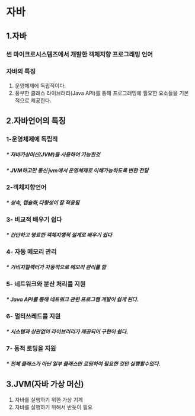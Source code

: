자바
=======
1.자바
-----
### 썬 마이크로시스템즈에서 개발한 객체지향 프로그래밍 언어

### 자바의 특징
1. 운영체제에 독립적이다.
2. 풍부한 클래스 라이브러리(Java API)를 통해 프로그래밍에 필요한 요소들을 기본적으로 제공한다.


2.자바언어의 특징
-----
### 1-운영체제에 독립적
#####	* 자바가상머신(JVM)을 사용하여 가능한것
#####	* JVM하고만 통신 jvm에서 운영체제로 이해가능하도록 변환 전달
	
### 2-객체지향언어
#####	* 상속, 캡슐화,다향성이 잘 적용됨 
	 
### 3- 비교적 배우기 쉽다
#####	* 간단하고 명료한 객체지행적 설계로 배우기 쉽다

### 4- 자동 메모리 관리
#####	* 가비지컬랙터가 자동적으로 메모리 관리를 함
	
### 5- 네트워크와 분산 처리를 지원
#####	* Java API를 통해 네트워크 관련 프로그램 개발이 쉽게 된다.		

### 6- 멀티쓰레드를 지원
#####	* 시스템과 상관없이 라이브러리가 제공되어 구현이 쉽다.	
	
### 7- 동적 로딩을 지원 
#####	* 전체 클래스가 아닌 일부 클래스만 로딩하여 필요한 것만 실행할수있다.
  
3.JVM(자바 가상 머신)
-----
1. 자바를 실행하기 위한 가상 기계
2. 자바를 실행하기 위해서 반듯이 필요
	
